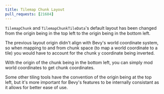 ```yaml
---
title: Tilemap Chunk Layout
pull_requests: [21684]
---
```


`TilemapChunk` and `TilemapChunkTileData`'s default layout has been changed from the origin being in the top left to the origin being in the bottom left.

The previous layout origin didn't align with Bevy's world coordinate system, so when mapping to and from chunk space (to map a world coordinate to a tile) you would have to account for the chunk y coordinate being inverted.

With the origin of the chunk being in the bottom left, you can simply mod world coordinates to get chunk coordinates.

Some other tiling tools have the convention of the origin being at the top left, but it's more important for Bevy's features
to be internally consistant as it allows for better ease of use.